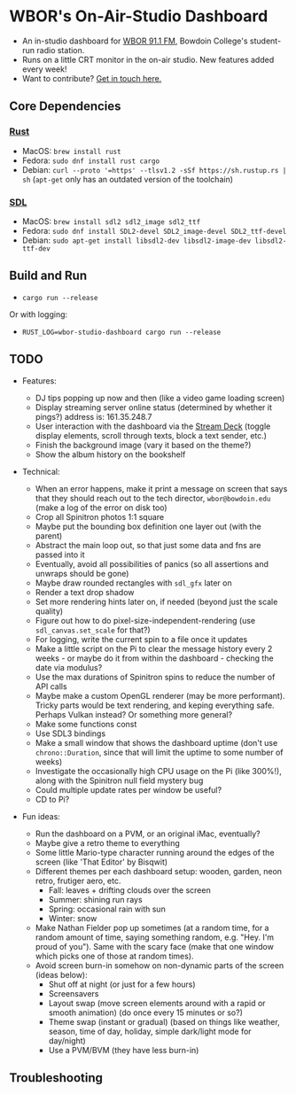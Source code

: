 # WBOR's On-Air-Studio Dashboard

- An in-studio dashboard for [WBOR 91.1 FM](https://wbor.org/), Bowdoin College's student-run radio station.
- Runs on a little CRT monitor in the on-air studio. New features added every week!
- Want to contribute? [Get in touch here.](https://wbor.org/contact)

## Core Dependencies

### [Rust](https://www.rust-lang.org/)

- MacOS: `brew install rust`
- Fedora: `sudo dnf install rust cargo`
- Debian: `curl --proto '=https' --tlsv1.2 -sSf https://sh.rustup.rs | sh` (`apt-get` only has an outdated version of the toolchain)

### [SDL](https://www.libsdl.org/)

- MacOS: `brew install sdl2 sdl2_image sdl2_ttf`
- Fedora: `sudo dnf install SDL2-devel SDL2_image-devel SDL2_ttf-devel`
- Debian: `sudo apt-get install libsdl2-dev libsdl2-image-dev libsdl2-ttf-dev`

## Build and Run

- `cargo run --release`

Or with logging:

- `RUST_LOG=wbor-studio-dashboard cargo run --release`

## TODO

- Features:
  - DJ tips popping up now and then (like a video game loading screen)
  - Display streaming server online status (determined by whether it pings?) address is: 161.35.248.7
  - User interaction with the dashboard via the [Stream Deck](https://timothycrosley.github.io/streamdeck-ui/) (toggle display elements, scroll through texts, block a text sender, etc.)
  - Finish the background image (vary it based on the theme?)
  - Show the album history on the bookshelf

- Technical:
  - When an error happens, make it print a message on screen that says that they should reach out to the tech director, `wbor@bowdoin.edu` (make a log of the error on disk too)
  - Crop all Spinitron photos 1:1 square
  - Maybe put the bounding box definition one layer out (with the parent)
  - Abstract the main loop out, so that just some data and fns are passed into it
  - Eventually, avoid all possibilities of panics (so all assertions and unwraps should be gone)
  - Maybe draw rounded rectangles with `sdl_gfx` later on
  - Render a text drop shadow
  - Set more rendering hints later on, if needed (beyond just the scale quality)
  - Figure out how to do pixel-size-independent-rendering (use `sdl_canvas.set_scale` for that?)
  - For logging, write the current spin to a file once it updates
  - Make a little script on the Pi to clear the message history every 2 weeks - or maybe do it from within the dashboard - checking the date via modulus?
  - Use the max durations of Spinitron spins to reduce the number of API calls
  - Maybe make a custom OpenGL renderer (may be more performant). Tricky parts would be text rendering, and keping everything safe. Perhaps Vulkan instead? Or something more general?
  - Make some functions const
  - Use SDL3 bindings
  - Make a small window that shows the dashboard uptime (don't use `chrono::Duration`, since that will limit the uptime to some number of weeks)
  - Investigate the occasionally high CPU usage on the Pi (like 300%!), along with the Spinitron null field mystery bug
  - Could multiple update rates per window be useful?
  - CD to Pi?

- Fun ideas:
  - Run the dashboard on a PVM, or an original iMac, eventually?
  - Maybe give a retro theme to everything
  - Some little Mario-type character running around the edges of the screen (like 'That Editor' by Bisqwit)
  - Different themes per each dashboard setup: wooden, garden, neon retro, frutiger aero, etc.
    - Fall: leaves + drifting clouds over the screen
    - Summer: shining run rays
    - Spring: occasional rain with sun
    - Winter: snow
  - Make Nathan Fielder pop up sometimes (at a random time, for a random amount of time, saying something random, e.g. "Hey. I'm proud of you"). Same with the scary face (make that one window which picks one of those at random times).
  - Avoid screen burn-in somehow on non-dynamic parts of the screen (ideas below):
    - Shut off at night (or just for a few hours)
    - Screensavers
    - Layout swap (move screen elements around with a rapid or smooth animation) (do once every 15 minutes or so?)
    - Theme swap (instant or gradual) (based on things like weather, season, time of day, holiday, simple dark/light mode for day/night)
    - Use a PVM/BVM (they have less burn-in)

## Troubleshooting
